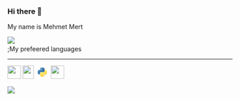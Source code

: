 ### Hi there 👋

My name is Mehmet Mert

<img src="https://github-readme-stats.vercel.app/api?username=mehmet-mert&show_icons=true&theme=radical">
<br>;My prefeered languages
<hr>
<p>
  <a target="_blank" rel="noopener noreferrer" href="https://user-images.githubusercontent.com/74713937/110069833-bd9b5f80-7d89-11eb-9982-e008f629d27c.png"><img src="https://user-images.githubusercontent.com/74713937/110069833-bd9b5f80-7d89-11eb-9982-e008f629d27c.png" width="30px" height="30px" style="max-width:100%;"></a>
   <a target="_blank" rel="noopener noreferrer" href="https://upload.wikimedia.org/wikipedia/commons/thumb/d/d5/CSS3_logo_and_wordmark.svg/1200px-CSS3_logo_and_wordmark.svg.png"><img src="https://upload.wikimedia.org/wikipedia/commons/thumb/d/d5/CSS3_logo_and_wordmark.svg/1200px-CSS3_logo_and_wordmark.svg.png" width="25px" height="30px" style="max-width:100%;"></a> 
  <a target="_blank" rel="noopener noreferrer" href="https://raw.githubusercontent.com/github/explore/ccc16358ac4530c6a69b1b80c7223cd2744dea83/topics/python/python.png"><img src="https://raw.githubusercontent.com/github/explore/ccc16358ac4530c6a69b1b80c7223cd2744dea83/topics/python/python.png" width="30px" height="30px" style="max-width:100%;"></a> 
  <a target="_blank" rel="noopener noreferrer" href="https://camo.githubusercontent.com/8d56e87edf99e89bfc457cd62462e0b7aae19e6b197b1df5c542d474d8d76f81/68747470733a2f2f646576656c6f7065722e6665646f726170726f6a6563742e6f72672f7374617469632f6c6f676f2f6373686172702e706e67"><img src="https://camo.githubusercontent.com/8d56e87edf99e89bfc457cd62462e0b7aae19e6b197b1df5c542d474d8d76f81/68747470733a2f2f646576656c6f7065722e6665646f726170726f6a6563742e6f72672f7374617469632f6c6f676f2f6373686172702e706e67" width="30px" height="30px" style="max-width:100%;"></a>
</p>
<img src="https://github-readme-stats.vercel.app/api/top-langs/?username=mehmet-mert&layout=compact)](https://github.com/anuraghazra/github-readme-stats)">
